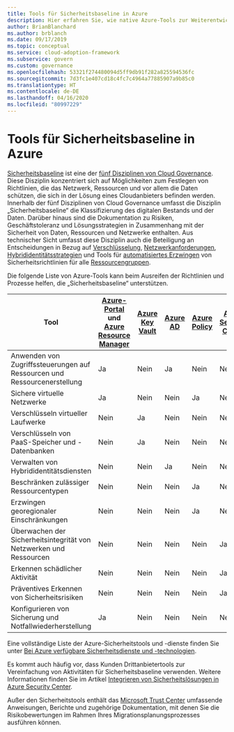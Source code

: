 ```yaml
---
title: Tools für Sicherheitsbaseline in Azure
description: Hier erfahren Sie, wie native Azure-Tools zur Weiterentwicklung von Richtlinien und Prozessen beitragen können, die die Governancedisziplin „Sicherheitsbaseline“ unterstützen.
author: BrianBlanchard
ms.author: brblanch
ms.date: 09/17/2019
ms.topic: conceptual
ms.service: cloud-adoption-framework
ms.subservice: govern
ms.custom: governance
ms.openlocfilehash: 53321f274480094d5ff9db91f282a825594536fc
ms.sourcegitcommit: 7d3fc1e407cd18c4fc7c4964a77885907a9b85c0
ms.translationtype: HT
ms.contentlocale: de-DE
ms.lasthandoff: 04/16/2020
ms.locfileid: "80997229"
---
```

# <a name="security-baseline-tools-in-azure"></a>Tools für Sicherheitsbaseline in Azure

[Sicherheitsbaseline](./index.md) ist eine der [fünf Disziplinen von Cloud Governance](../governance-disciplines.md). Diese Disziplin konzentriert sich auf Möglichkeiten zum Festlegen von Richtlinien, die das Netzwerk, Ressourcen und vor allem die Daten schützen, die sich in der Lösung eines Cloudanbieters befinden werden. Innerhalb der fünf Disziplinen von Cloud Governance umfasst die Disziplin „Sicherheitsbaseline“ die Klassifizierung des digitalen Bestands und der Daten. Darüber hinaus sind die Dokumentation zu Risiken, Geschäftstoleranz und Lösungsstrategien in Zusammenhang mit der Sicherheit von Daten, Ressourcen und Netzwerke enthalten. Aus technischer Sicht umfasst diese Disziplin auch die Beteiligung an Entscheidungen in Bezug auf [Verschlüsselung](../../decision-guides/encryption/index.md), [Netzwerkanforderungen](../../decision-guides/software-defined-network/index.md), [Hybrididentitätsstrategien](../../decision-guides/identity/index.md) und Tools für [automatisiertes Erzwingen](../../decision-guides/policy-enforcement/index.md) von Sicherheitsrichtlinien für alle [Ressourcengruppen](../../decision-guides/resource-consistency/index.md).

Die folgende Liste von Azure-Tools kann beim Ausreifen der Richtlinien und Prozesse helfen, die „Sicherheitsbaseline“ unterstützen.

| Tool | [Azure-Portal](https://azure.microsoft.com/features/azure-portal) und [Azure Resource Manager](https://docs.microsoft.com/azure/azure-resource-manager/management/overview)  | [Azure Key Vault](https://docs.microsoft.com/azure/key-vault)  | [Azure AD](https://docs.microsoft.com/azure/active-directory/fundamentals/active-directory-whatis) | [Azure Policy](https://docs.microsoft.com/azure/governance/policy/overview) | [Azure Security Center](https://docs.microsoft.com/azure/security-center/security-center-intro) | [Azure Monitor](https://docs.microsoft.com/azure/azure-monitor/overview) |
|------------------------------------------------------------|---------------------------------|-----------------|----------|--------------|-----------------------|---------------|
| Anwenden von Zugriffssteuerungen auf Ressourcen und Ressourcenerstellung   | Ja                             | Nein              | Ja      | Nein           | Nein                    | Nein            |
| Sichere virtuelle Netzwerke                                    | Ja                             | Nein              | Nein       | Ja          | Nein                    | Nein            |
| Verschlüsseln virtueller Laufwerke                                     | Nein                              | Ja             | Nein       | Nein           | Nein                    | Nein            |
| Verschlüsseln von PaaS-Speicher und -Datenbanken                         | Nein                              | Ja             | Nein       | Nein           | Nein                    | Nein            |
| Verwalten von Hybrididentitätsdiensten                            | Nein                              | Nein              | Ja      | Nein           | Nein                    | Nein            |
| Beschränken zulässiger Ressourcentypen                         | Nein                              | Nein              | Nein       | Ja          | Nein                    | Nein            |
| Erzwingen georegionaler Einschränkungen                          | Nein                              | Nein              | Nein       | Ja          | Nein                    | Nein            |
| Überwachen der Sicherheitsintegrität von Netzwerken und Ressourcen          | Nein                              | Nein              | Nein       | Nein           | Ja                   | Ja           |
| Erkennen schädlicher Aktivität                                  | Nein                              | Nein              | Nein       | Nein           | Ja                   | Ja           |
| Präventives Erkennen von Sicherheitsrisiken                        | Nein                              | Nein              | Nein       | Nein           | Ja                   | Nein            |
| Konfigurieren von Sicherung und Notfallwiederherstellung                     | Ja                             | Nein              | Nein       | Nein           | Nein                    | Nein            |

Eine vollständige Liste der Azure-Sicherheitstools und -dienste finden Sie unter [Bei Azure verfügbare Sicherheitsdienste und -technologien](https://docs.microsoft.com/azure/security/fundamentals/services-technologies).

Es kommt auch häufig vor, dass Kunden Drittanbietertools zur Vereinfachung von Aktivitäten für Sicherheitsbaseline verwenden. Weitere Informationen finden Sie im Artikel [Integrieren von Sicherheitslösungen in Azure Security Center](https://docs.microsoft.com/azure/security-center/security-center-partner-integration).

Außer den Sicherheitstools enthält das [Microsoft Trust Center](https://www.microsoft.com/microsoft-365/business/compliance-solutions#office-KeyMessages-k3j63yo) umfassende Anweisungen, Berichte und zugehörige Dokumentation, mit denen Sie die Risikobewertungen im Rahmen Ihres Migrationsplanungsprozesses ausführen können.
